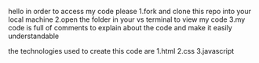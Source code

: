 hello in order to access my code please
1.fork and clone this repo into your local machine
2.open the folder in your vs terminal to view my code
3.my code is full of comments to explain about the code and make it easily understandable


the technologies used to create this code  are
1.html
2.css
3.javascript
